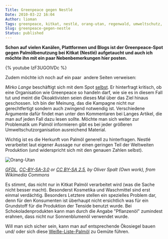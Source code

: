 ```yaml
---
Title: Greenpeace gegen Nestlé
Date: 2010-03-22 16:04
Author: lioman
Tags: greenpeace, kitkat, nestlé, orang-utan, regenwald, umweltschutz, video
Slug: greenpeace-gegen-nestle
Status: published
---
```


**Schon auf vielen Kanälen, Plattformen und Blogs ist der
Greenpeace-Spot gegen Palmölbenutzung bei Kitkat (Nestlé) aufgetaucht
und auch ich möchte ihn mit ein paar Nebenbemerkungen hier posten.**

{% youtube IzF3UGOlVDc %}

Zudem möchte ich noch auf ein paar  andere Seiten verweisen:

*Mirko Lange* beschäftigt sich mit dem Spot [selbst](http://talkabout.posterous.com/greenpeace-vs-nestle-gerechter-kampf-um-die-s).
Er hinterfragt kritisch, ob eine Organisation wie Greenpeace so handeln
darf, wie sie es in diesem Fall tut und meint die Ökoaktivisten seien
dieses Mal über das Ziel hinaus geschossen. Ich bin der Meinung, das die
Kampagne nicht nur gerechtfertigt sondern auch zwingend notwendig ist.
Verschiedene Argumente dafür findet man unter den Kommentaren bei Langes
Artikel, die man auf jeden Fall dazu lesen sollte. Möchte man sich
weiter zur Problematik um Palmöl informieren gibt es bei jeder größeren
Umweltschutzorganisation ausreichend Material.

Wichtig ist es die Herkunft von Palmöl generell zu hinterfragen. Nestlé
verarbeitet laut eigener Aussage nur einen geringen Teil der Weltweiten
Produktion (und widerspricht sich mit den genauen Zahlen
selbst).

![Orang-Utan](https://upload.wikimedia.org/wikipedia/commons/thumb/d/d7/Orang2.jpg/512px-Orang2.jpg)

_[GFDL](http://www.gnu.org/copyleft/fdl.html), [CC-BY-SA-3.0](http://creativecommons.org/licenses/by-sa/3.0/) or [CC BY-SA 2.5](http://creativecommons.org/licenses/by-sa/2.5/), by Oliver Spalt (Own work), from Wikimedia Commons_

Es stimmt, das nicht nur in Kitkat Palmöl verarbeitet
wird (was die Sache nicht besser macht). Besonderst Kosmetika und
Waschmittel sind erst einmal verdächtig. Besonders Letztere stellen ein
spezielles Problem dar, denn für den Konsumenten ist überhaupt nicht
ersichtlich was für ein Grundstoff für die Produktion der Tenside
benutzt wurde. Bei Schokoladenprodukten kann man durch die Angabe
"Pflanzenöl" zumindest erahnen, dass nicht nur Sonnenblumenöl verwendet
wurde.

Will man sich sicher sein, kann man auf entsprechende Ökosiegel bauen
und/ oder sich
diese [Weiße-Liste-Palmöl](http://www.borneoorangutanhilfe.de/weisse-liste-palmoel.html)
zu Gemüte führen.
